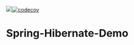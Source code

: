 ![](https://www.travis-ci.org/Pypy233/Spring-Hibernate-Demo.svg?branch=master)[![codecov](https://codecov.io/gh/Pypy233/Spring-Hibernate-Demo/branch/master/graph/badge.svg)](https://codecov.io/gh/Pypy233/Spring-Hibernate-Demo)
# Spring-Hibernate-Demo
